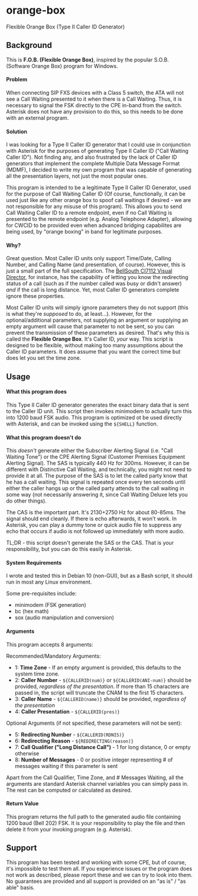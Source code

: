 # orange-box
Flexible Orange Box (Type II Caller ID Generator)

## Background

This is **F.O.B. (Flexible Orange Box)**, inspired by the popular S.O.B. (Software Orange Box) program for Windows.

#### Problem

When connecting SIP FXS devices with a Class 5 switch, the ATA will not see a Call Waiting presented to it when there is a Call Waiting. Thus, it is necessary to signal the FSK directly to the CPE in-band from the switch. Asterisk does not have any provision to do this, so this needs to be done with an external program.

#### Solution

I was looking for a Type II Caller ID generator that I could use in conjunction with Asterisk for the purposes of generating Type II Caller ID ("Call Waiting Caller ID"). Not finding any, and also frustrated by the lack of Caller ID generators that implement the complete Multiple Data Message Format (MDMF), I decided to write my own program that was capable of generating all the presentation layers, not just the most popular ones.

This program is intended to be a legitimate Type II Caller ID Generator, used for the purpose of Call Waiting Caller ID (Of course, functionally, it can be used just like any other orange box to spoof call waitings if desired - we are not responsible for any misuse of this program). This allows you to send Call Waiting Caller ID to a remote endpoint, even if no Call Waiting is presented to the remote endpoint (e.g. Analog Telephone Adapter), allowing for CWCID to be provided even when advanced bridging capabilites are being used, by "orange boxing" in band for legitimate purposes.

#### Why?

Great question. Most Caller ID units only support Time/Date, Calling Number, and Calling Name (and presentation, of course). However, this is just a small part of the full specification. The [BellSouth CI7112 Visual Director](https://www.amazon.com/BellSouth-Caller-Waiting-Deluxe-CI-7112/dp/B00RZK7UVK/), for instance, has the capability of letting you know the redirecting status of a call (such as if the number called was busy or didn't answer) *and* if the call is long distance. Yet, most Caller ID generators complete ignore these properties.

Most Caller ID units will simply ignore parameters they do not support (this is what they're *supposed* to do, at least...). However, for the optional/additional parameters, not supplying an argument or supplying an empty argument will cause that parameter to not be sent, so you can prevent the transmission of these parameters as desired. That's why this is called the **Flexible Orange Box**. It's Caller ID, *your* way. This script is designed to be flexible, without making too many assumptions about the Caller ID parameters. It does assume that you want the correct time but does let you set the time zone.

## Usage

#### What this program does
This Type II Caller ID generator generates the exact binary data that is sent to the Caller ID unit. This script then invokes minimodem to actually turn this into 1200 baud FSK audio. This program is optimized ot be used directly with Asterisk, and can be invoked using the `${SHELL}` function.

#### What this program doesn't do
This *doesn't* generate either the Subscriber Alerting Signal (i.e. "Call Waiting Tone") or the CPE Alerting Signal (Customer Premises Equipment Alerting Signal). The SAS is typically 440 Hz for 300ms. However, it can be different with Distinctive Call Waiting, and technically, you might not need to provide it at all. The purpose of the SAS is to let the called party know that he has a call waiting. This signal is repeated once every ten seconds until either the caller hangs up or the called party attends to the call waiting in some way (not necessarily answering it, since Call Waiting Deluxe lets you do other things).

The CAS is the important part. It's 2130+2750 Hz for about 80-85ms. The signal should end cleanly. If there is echo afterwards, it won't work. In Asterisk, you can play a dummy tone or quick audio file to suppress any echo that occurs if audio is not followed up immediately with more audio.

TL;DR - this script doesn't generate the SAS or the CAS. That is your responsibility, but you can do this easily in Asterisk.

#### System Requirements

I wrote and tested this in Debian 10 (non-GUI), but as a Bash script, it should run in most any Linux environment.

Some pre-requisites include:
- minimodem (FSK generation)
- bc (hex math)
- sox (audio manipulation and conversion)

#### Arguments

This program accepts 8 arguments:

Recommended/Mandatory Arguments:
- 1: **Time Zone** - If an empty argument is provided, this defaults to the system time zone.
- 2: **Caller Number** - `${CALLERID(num)}` or `${CALLERID(ANI-num)}` should be provided, *regardless of the presentation*. If more than 15 characters are passed in, the script will truncate the CNAM to the first 15 characters.
- 3: **Caller Name** - `${CALLERID(name)}` should be provided, *regardless of the presentation*
- 4: **Caller Presentation** - `${CALLERID(pres)}`

Optional Arguments (if not specified, these parameters will not be sent):
- 5: **Redirecting Number** - `${CALLERID(RDNIS)}`
- 6: **Redirecting Reason** - `${REDIRECTING(reason)}`
- 7: **Call Qualifier ("Long Distance Call")** - 1 for long distance, 0 or empty otherwise
- 8: **Number of Messages** - 0 or positive integer representing # of messages waiting if this parameter is sent

Apart from the Call Qualifier, Time Zone, and # Messages Waiting, all the arguments are standard Asterisk channel variables you can simply pass in. The rest can be computed or calculated as desired.

#### Return Value

This program returns the full path to the generated audio file containing 1200 baud (Bell 202) FSK. It is your responsibility to play the file and then delete it from your invoking program (e.g. Asterisk).

## Support

This program has been tested and working with some CPE, but of course, it's impossible to test them all. If you experience issues or the program does not work as described, please report these and we can try to look into them. No guarantees are provided and all support is provided on an "as is" / "as able" basis.
